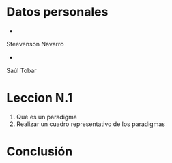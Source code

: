 # Datos personales

*

Steevenson Navarro

*

Saúl Tobar
# Leccion N.1
1. Qué es un paradigma
2. Realizar un cuadro representativo de los paradigmas
# Conclusión
